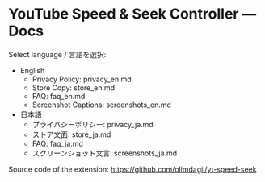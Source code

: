 # YouTube Speed & Seek Controller — Docs

Select language / 言語を選択:

- English
  - Privacy Policy: privacy_en.md
  - Store Copy: store_en.md
  - FAQ: faq_en.md
  - Screenshot Captions: screenshots_en.md
- 日本語
  - プライバシーポリシー: privacy_ja.md
  - ストア文面: store_ja.md
  - FAQ: faq_ja.md
  - スクリーンショット文言: screenshots_ja.md

Source code of the extension: https://github.com/olimdagii/yt-speed-seek

